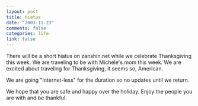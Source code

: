 ```yaml
--- 
layout: post
title: Hiatus
date: "2003-11-23"
comments: false
categories: life
link: false
---
```

There will be a short hiatus on zanshin.net while we celebrate Thanksgiving this week. We are traveling to be with Michele's mom this week. We are excited about traveling for Thanksgiving, it seems so, American.

We are going "internet-less" for the duration so no updates until we return.

We hope that you are safe and happy over the holiday. Enjoy the people you are with and be thankful.
